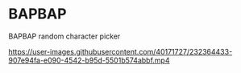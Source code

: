 # BAPBAP
BAPBAP random character picker



https://user-images.githubusercontent.com/40171727/232364433-907e94fa-e090-4542-b95d-5501b574abbf.mp4
